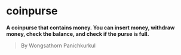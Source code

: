 # coinpurse
__A coinpurse that contains money. You can insert money, withdraw money, check the balance, and check if the purse is full.__
>By Wongsathorn Panichkurkul
